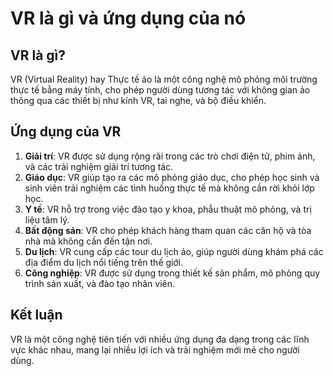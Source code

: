 # VR là gì và ứng dụng của nó

## VR là gì?
VR (Virtual Reality) hay Thực tế ảo là một công nghệ mô phỏng môi trường thực tế bằng máy tính, cho phép người dùng tương tác với không gian ảo thông qua các thiết bị như kính VR, tai nghe, và bộ điều khiển.

## Ứng dụng của VR
1. **Giải trí**: VR được sử dụng rộng rãi trong các trò chơi điện tử, phim ảnh, và các trải nghiệm giải trí tương tác.
2. **Giáo dục**: VR giúp tạo ra các mô phỏng giáo dục, cho phép học sinh và sinh viên trải nghiệm các tình huống thực tế mà không cần rời khỏi lớp học.
3. **Y tế**: VR hỗ trợ trong việc đào tạo y khoa, phẫu thuật mô phỏng, và trị liệu tâm lý.
4. **Bất động sản**: VR cho phép khách hàng tham quan các căn hộ và tòa nhà mà không cần đến tận nơi.
5. **Du lịch**: VR cung cấp các tour du lịch ảo, giúp người dùng khám phá các địa điểm du lịch nổi tiếng trên thế giới.
6. **Công nghiệp**: VR được sử dụng trong thiết kế sản phẩm, mô phỏng quy trình sản xuất, và đào tạo nhân viên.

## Kết luận
VR là một công nghệ tiên tiến với nhiều ứng dụng đa dạng trong các lĩnh vực khác nhau, mang lại nhiều lợi ích và trải nghiệm mới mẻ cho người dùng.